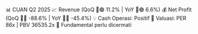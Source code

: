 📊 CUAN Q2 2025
📈 Revenue (QoQ 🔼🟢 11.2% | YoY 🔼🟢 6.6%)
💰 Net Profit (QoQ 🔻🔴 -88.6% | YoY 🔻🔴 -45.4%)
💡 Cash Operasi: Positif
🧮 Valuasi: PER 86x | PBV 36535.2x
🧱 Fundamental perlu dicermati
